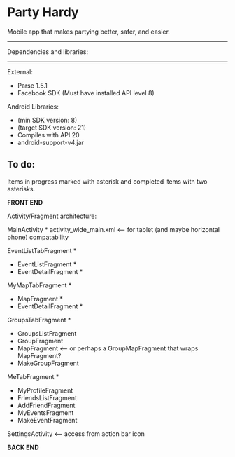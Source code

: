 Party Hardy
===========

Mobile app that makes partying better, safer, and easier.

---

Dependencies and libraries:

---

External:
- Parse 1.5.1
- Facebook SDK (Must have installed API level 8)

Android Libraries:
- (min SDK version:	8)
- (target SDK version:	21)
- Compiles with API 20
- android-support-v4.jar


To do:
---

Items in progress marked with asterisk and completed items with two asterisks.

<b>FRONT END</b>

Activity/Fragment architecture:

MainActivity *
activity_wide_main.xml <-- for tablet (and maybe horizontal phone) compatability

EventListTabFragment *
- EventListFragment *
- EventDetailFragment *

MyMapTabFragment *
- MapFragment *
- EventDetailFragment *

GroupsTabFragment *
- GroupsListFragment
- GroupFragment
- MapFragment <-- or perhaps a GroupMapFragment that wraps MapFragment?
- MakeGroupFragment

MeTabFragment *
- MyProfileFragment
- FriendsListFragment
- AddFriendFragment
- MyEventsFragment
- MakeEventFragment

SettingsActivity <-- access from action bar icon

<b>BACK END</b>